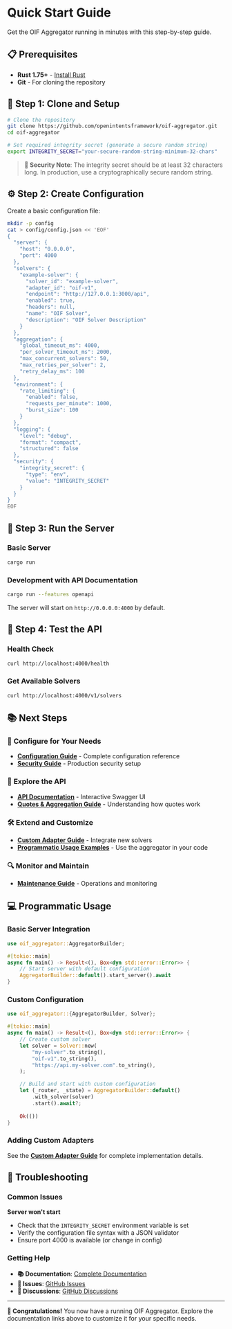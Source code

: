 # Quick Start Guide

Get the OIF Aggregator running in minutes with this step-by-step guide.

## 📋 Prerequisites

- **Rust 1.75+** - [Install Rust](https://rustup.rs/)
- **Git** - For cloning the repository

## 🚀 Step 1: Clone and Setup

```bash
# Clone the repository
git clone https://github.com/openintentsframework/oif-aggregator.git
cd oif-aggregator

# Set required integrity secret (generate a secure random string)
export INTEGRITY_SECRET="your-secure-random-string-minimum-32-chars"
```

> **🔐 Security Note**: The integrity secret should be at least 32 characters long. In production, use a cryptographically secure random string.

## ⚙️ Step 2: Create Configuration

Create a basic configuration file:

```bash
mkdir -p config
cat > config/config.json << 'EOF'
{
  "server": {
    "host": "0.0.0.0",
    "port": 4000
  },
  "solvers": {
    "example-solver": {
      "solver_id": "example-solver",
      "adapter_id": "oif-v1",
      "endpoint": "http://127.0.0.1:3000/api",
      "enabled": true,
      "headers": null,
      "name": "OIF Solver",
      "description": "OIF Solver Description"
    }
  },
  "aggregation": {
    "global_timeout_ms": 4000,
    "per_solver_timeout_ms": 2000,
    "max_concurrent_solvers": 50,
    "max_retries_per_solver": 2,
    "retry_delay_ms": 100
  },
  "environment": {
    "rate_limiting": {
      "enabled": false,
      "requests_per_minute": 1000,
      "burst_size": 100
    }
  },
  "logging": {
    "level": "debug",
    "format": "compact",
    "structured": false
  },
  "security": {
    "integrity_secret": {
      "type": "env",
      "value": "INTEGRITY_SECRET"
    }
  }
}
EOF
```

## 🎯 Step 3: Run the Server

### Basic Server
```bash
cargo run
```

### Development with API Documentation
```bash
cargo run --features openapi
```

The server will start on `http://0.0.0.0:4000` by default.

## 🧪 Step 4: Test the API

### Health Check
```bash
curl http://localhost:4000/health
```

### Get Available Solvers
```bash
curl http://localhost:4000/v1/solvers
```

## 📚 Next Steps

### 🔧 **Configure for Your Needs**
- **[Configuration Guide](configuration.md)** - Complete configuration reference
- **[Security Guide](security.md)** - Production security setup

### 🚀 **Explore the API**
- **[API Documentation](https://openintentsframework.github.io/oif-aggregator/)** - Interactive Swagger UI
- **[Quotes & Aggregation Guide](quotes-and-aggregation.md)** - Understanding how quotes work

### 🛠️ **Extend and Customize**
- **[Custom Adapter Guide](custom-adapters.md)** - Integrate new solvers
- **[Programmatic Usage Examples](#programmatic-usage)** - Use the aggregator in your code

### 🔍 **Monitor and Maintain**
- **[Maintenance Guide](maintenance.md)** - Operations and monitoring

## 💻 Programmatic Usage

### Basic Server Integration

```rust
use oif_aggregator::AggregatorBuilder;

#[tokio::main]
async fn main() -> Result<(), Box<dyn std::error::Error>> {
    // Start server with default configuration
    AggregatorBuilder::default().start_server().await
}
```

### Custom Configuration

```rust
use oif_aggregator::{AggregatorBuilder, Solver};

#[tokio::main]
async fn main() -> Result<(), Box<dyn std::error::Error>> {
    // Create custom solver
    let solver = Solver::new(
        "my-solver".to_string(),
        "oif-v1".to_string(),
        "https://api.my-solver.com".to_string(),
    );

    // Build and start with custom configuration
    let (_router, _state) = AggregatorBuilder::default()
        .with_solver(solver)
        .start().await?;
    
    Ok(())
}
```

### Adding Custom Adapters

See the **[Custom Adapter Guide](custom-adapters.md)** for complete implementation details.

## 🐛 Troubleshooting

### Common Issues

**Server won't start**
- Check that the `INTEGRITY_SECRET` environment variable is set
- Verify the configuration file syntax with a JSON validator
- Ensure port 4000 is available (or change in config)

### Getting Help

- **📚 Documentation**: [Complete Documentation](README.md)
- **🐛 Issues**: [GitHub Issues](https://github.com/openintentsframework/oif-aggregator/issues)
- **💬 Discussions**: [GitHub Discussions](https://github.com/openintentsframework/oif-aggregator/discussions)

---

**🎉 Congratulations!** You now have a running OIF Aggregator. Explore the documentation links above to customize it for your specific needs.
